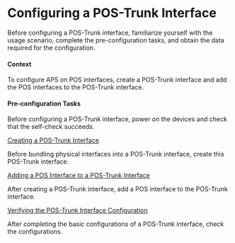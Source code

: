 Configuring a POS-Trunk Interface
=================================

Before configuring a POS-Trunk interface, familiarize yourself
with the usage scenario, complete the pre-configuration tasks, and
obtain the data required for the configuration.

#### Context

To configure APS on POS interfaces, create a POS-Trunk
interface and add the POS interfaces to the POS-Trunk interface.


#### Pre-configuration Tasks

Before configuring
a POS-Trunk interface, power on the devices and check that the self-check
succeeds.


[Creating a POS-Trunk Interface](../../../../software/nev8r10_vrpv8r16/user/ne/dc_vrp_pos_cfg_0002.html)

Before bundling physical interfaces into a POS-Trunk interface, create this POS-Trunk interface.

[Adding a POS Interface to a POS-Trunk Interface](../../../../software/nev8r10_vrpv8r16/user/ne/dc_vrp_pos_cfg_0003.html)

After creating a POS-Trunk interface, add a POS interface to the POS-Trunk interface.

[Verifying the POS-Trunk Interface Configuration](../../../../software/nev8r10_vrpv8r16/user/ne/dc_vrp_pos_cfg_0004.html)

After completing the basic configurations of a POS-Trunk interface, check the configurations.